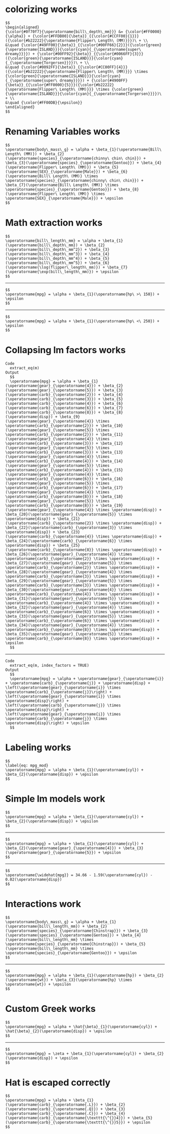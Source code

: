 # colorizing works

    $$
    \begin{aligned}
    {\color{#0f70f7}{\operatorname{bill\_depth\_mm}}} &= {\color{#FF0000}{\alpha}} + {\color{#FFDB00}{\beta}}_{{\color{#CCFF00}{1}}}({\color{#b22222}{\operatorname{Flipper\ Length\ (MM)}}})\ + \\
    &\quad {\color{#49FF00}{\beta}}_{{\color{#00FF66}{2}}}({\color{green}{\operatorname{ISLAND}}}{\color{cyan}{_{\operatorname{super\ dreamy}}}}) + {\color{#00FF92}{\beta}}_{{\color{#0066FF}{3}}}({\color{green}{\operatorname{ISLAND}}}{\color{cyan}{_{\operatorname{Torgersen}}}})\ + \\
    &\quad {\color{#0092FF}{\beta}}_{{\color{#CC00FF}{4}}}({\color{#b22222}{\operatorname{Flipper\ Length\ (MM)}}} \times {\color{green}{\operatorname{ISLAND}}}{\color{cyan}{_{\operatorname{super\ dreamy}}}}) + {\color{#4900FF}{\beta}}_{{\color{#FF0000}{5}}}({\color{#b22222}{\operatorname{Flipper\ Length\ (MM)}}} \times {\color{green}{\operatorname{ISLAND}}}{\color{cyan}{_{\operatorname{Torgersen}}}})\ + \\
    &\quad {\color{#FF00DB}{\epsilon}}
    \end{aligned}
    $$

# Renaming Variables works

    $$
    \operatorname{body\_mass\_g} = \alpha + \beta_{1}(\operatorname{Bill\ Length\ (MM)}) + \beta_{2}(\operatorname{species}_{\operatorname{chinny\ chin\ chin}}) + \beta_{3}(\operatorname{species}_{\operatorname{Gentoo}}) + \beta_{4}(\operatorname{Flipper\ Length\ (MM)}) + \beta_{5}(\operatorname{SEX}_{\operatorname{Male}}) + \beta_{6}(\operatorname{Bill\ Length\ (MM)} \times \operatorname{species}_{\operatorname{chinny\ chin\ chin}}) + \beta_{7}(\operatorname{Bill\ Length\ (MM)} \times \operatorname{species}_{\operatorname{Gentoo}}) + \beta_{8}(\operatorname{Flipper\ Length\ (MM)} \times \operatorname{SEX}_{\operatorname{Male}}) + \epsilon
    $$

# Math extraction works

    $$
    \operatorname{bill\_length\_mm} = \alpha + \beta_{1}(\operatorname{bill\_depth\_mm}) + \beta_{2}(\operatorname{bill\_depth\_mm^2}) + \beta_{3}(\operatorname{bill\_depth\_mm^3}) + \beta_{4}(\operatorname{bill\_depth\_mm^4}) + \beta_{5}(\operatorname{bill\_depth\_mm^5}) + \beta_{6}(\operatorname{\log(flipper\_length\_mm)}) + \beta_{7}(\operatorname{\exp(bill\_length\_mm)}) + \epsilon
    $$

---

    $$
    \operatorname{mpg} = \alpha + \beta_{1}(\operatorname{hp\ >\ 150}) + \epsilon
    $$

---

    $$
    \operatorname{mpg} = \alpha + \beta_{1}(\operatorname{hp\ <\ 250}) + \epsilon
    $$

# Collapsing lm factors works

    Code
      extract_eq(m)
    Output
      $$
      \operatorname{mpg} = \alpha + \beta_{1}(\operatorname{gear}_{\operatorname{4}}) + \beta_{2}(\operatorname{gear}_{\operatorname{5}}) + \beta_{3}(\operatorname{carb}_{\operatorname{2}}) + \beta_{4}(\operatorname{carb}_{\operatorname{3}}) + \beta_{5}(\operatorname{carb}_{\operatorname{4}}) + \beta_{6}(\operatorname{carb}_{\operatorname{6}}) + \beta_{7}(\operatorname{carb}_{\operatorname{8}}) + \beta_{8}(\operatorname{disp}) + \beta_{9}(\operatorname{gear}_{\operatorname{4}} \times \operatorname{carb}_{\operatorname{2}}) + \beta_{10}(\operatorname{gear}_{\operatorname{5}} \times \operatorname{carb}_{\operatorname{2}}) + \beta_{11}(\operatorname{gear}_{\operatorname{4}} \times \operatorname{carb}_{\operatorname{3}}) + \beta_{12}(\operatorname{gear}_{\operatorname{5}} \times \operatorname{carb}_{\operatorname{3}}) + \beta_{13}(\operatorname{gear}_{\operatorname{4}} \times \operatorname{carb}_{\operatorname{4}}) + \beta_{14}(\operatorname{gear}_{\operatorname{5}} \times \operatorname{carb}_{\operatorname{4}}) + \beta_{15}(\operatorname{gear}_{\operatorname{4}} \times \operatorname{carb}_{\operatorname{6}}) + \beta_{16}(\operatorname{gear}_{\operatorname{5}} \times \operatorname{carb}_{\operatorname{6}}) + \beta_{17}(\operatorname{gear}_{\operatorname{4}} \times \operatorname{carb}_{\operatorname{8}}) + \beta_{18}(\operatorname{gear}_{\operatorname{5}} \times \operatorname{carb}_{\operatorname{8}}) + \beta_{19}(\operatorname{gear}_{\operatorname{4}} \times \operatorname{disp}) + \beta_{20}(\operatorname{gear}_{\operatorname{5}} \times \operatorname{disp}) + \beta_{21}(\operatorname{carb}_{\operatorname{2}} \times \operatorname{disp}) + \beta_{22}(\operatorname{carb}_{\operatorname{3}} \times \operatorname{disp}) + \beta_{23}(\operatorname{carb}_{\operatorname{4}} \times \operatorname{disp}) + \beta_{24}(\operatorname{carb}_{\operatorname{6}} \times \operatorname{disp}) + \beta_{25}(\operatorname{carb}_{\operatorname{8}} \times \operatorname{disp}) + \beta_{26}(\operatorname{gear}_{\operatorname{4}} \times \operatorname{carb}_{\operatorname{2}} \times \operatorname{disp}) + \beta_{27}(\operatorname{gear}_{\operatorname{5}} \times \operatorname{carb}_{\operatorname{2}} \times \operatorname{disp}) + \beta_{28}(\operatorname{gear}_{\operatorname{4}} \times \operatorname{carb}_{\operatorname{3}} \times \operatorname{disp}) + \beta_{29}(\operatorname{gear}_{\operatorname{5}} \times \operatorname{carb}_{\operatorname{3}} \times \operatorname{disp}) + \beta_{30}(\operatorname{gear}_{\operatorname{4}} \times \operatorname{carb}_{\operatorname{4}} \times \operatorname{disp}) + \beta_{31}(\operatorname{gear}_{\operatorname{5}} \times \operatorname{carb}_{\operatorname{4}} \times \operatorname{disp}) + \beta_{32}(\operatorname{gear}_{\operatorname{4}} \times \operatorname{carb}_{\operatorname{6}} \times \operatorname{disp}) + \beta_{33}(\operatorname{gear}_{\operatorname{5}} \times \operatorname{carb}_{\operatorname{6}} \times \operatorname{disp}) + \beta_{34}(\operatorname{gear}_{\operatorname{4}} \times \operatorname{carb}_{\operatorname{8}} \times \operatorname{disp}) + \beta_{35}(\operatorname{gear}_{\operatorname{5}} \times \operatorname{carb}_{\operatorname{8}} \times \operatorname{disp}) + \epsilon
      $$

---

    Code
      extract_eq(m, index_factors = TRUE)
    Output
      $$
      \operatorname{mpg} = \alpha + \operatorname{gear}_{\operatorname{i}} + \operatorname{carb}_{\operatorname{j}} + \operatorname{disp} + \left(\operatorname{gear}_{\operatorname{i}} \times \operatorname{carb}_{\operatorname{j}}\right) + \left(\operatorname{gear}_{\operatorname{i}} \times \operatorname{disp}\right) + \left(\operatorname{carb}_{\operatorname{j}} \times \operatorname{disp}\right) + \left(\operatorname{gear}_{\operatorname{i}} \times \operatorname{carb}_{\operatorname{j}} \times \operatorname{disp}\right) + \epsilon
      $$

# Labeling works

    $$
    \label{eq: mpg_mod}
    \operatorname{mpg} = \alpha + \beta_{1}(\operatorname{cyl}) + \beta_{2}(\operatorname{disp}) + \epsilon
    $$

# Simple lm models work

    $$
    \operatorname{mpg} = \alpha + \beta_{1}(\operatorname{cyl}) + \beta_{2}(\operatorname{disp}) + \epsilon
    $$

---

    $$
    \operatorname{mpg} = \alpha + \beta_{1}(\operatorname{cyl}) + \beta_{2}(\operatorname{gear}_{\operatorname{4}}) + \beta_{3}(\operatorname{gear}_{\operatorname{5}}) + \epsilon
    $$

---

    $$
    \operatorname{\widehat{mpg}} = 34.66 - 1.59(\operatorname{cyl}) - 0.02(\operatorname{disp})
    $$

# Interactions work

    $$
    \operatorname{body\_mass\_g} = \alpha + \beta_{1}(\operatorname{bill\_length\_mm}) + \beta_{2}(\operatorname{species}_{\operatorname{Chinstrap}}) + \beta_{3}(\operatorname{species}_{\operatorname{Gentoo}}) + \beta_{4}(\operatorname{bill\_length\_mm} \times \operatorname{species}_{\operatorname{Chinstrap}}) + \beta_{5}(\operatorname{bill\_length\_mm} \times \operatorname{species}_{\operatorname{Gentoo}}) + \epsilon
    $$

---

    $$
    \operatorname{mpg} = \alpha + \beta_{1}(\operatorname{hp}) + \beta_{2}(\operatorname{wt}) + \beta_{3}(\operatorname{hp} \times \operatorname{wt}) + \epsilon
    $$

# Custom Greek works

    $$
    \operatorname{mpg} = \alpha + \hat{\beta}_{1}(\operatorname{cyl}) + \hat{\beta}_{2}(\operatorname{disp}) + \epsilon
    $$

---

    $$
    \operatorname{mpg} = \zeta + \beta_{1}(\operatorname{cyl}) + \beta_{2}(\operatorname{disp}) + \epsilon
    $$

# Hat is escaped correctly

    $$
    \operatorname{mpg} = \alpha + \beta_{1}(\operatorname{carb}_{\operatorname{.L}}) + \beta_{2}(\operatorname{carb}_{\operatorname{.Q}}) + \beta_{3}(\operatorname{carb}_{\operatorname{.C}}) + \beta_{4}(\operatorname{carb}_{\operatorname{\texttt{\^{}}4}}) + \beta_{5}(\operatorname{carb}_{\operatorname{\texttt{\^{}}5}}) + \epsilon
    $$

